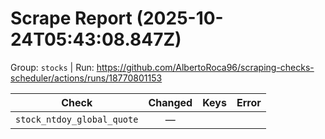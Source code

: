 # Scrape Report (2025-10-24T05:43:08.847Z)

Group: `stocks`  |  Run: https://github.com/AlbertoRoca96/scraping-checks-scheduler/actions/runs/18770801153

| Check | Changed | Keys | Error |
|---|:---:|:--|:--|
| `stock_ntdoy_global_quote` | — |  |  |
